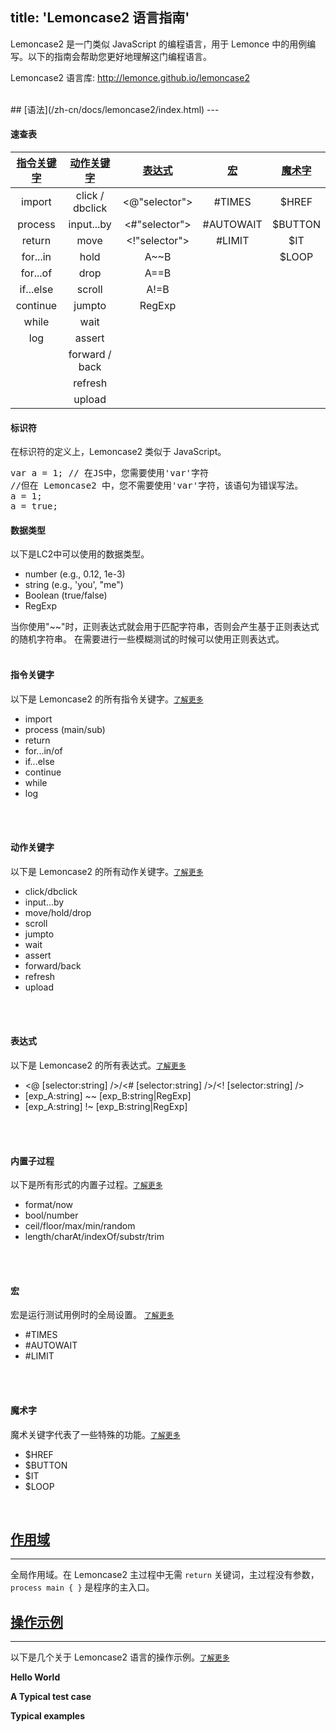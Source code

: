 title: 'Lemoncase2 语言指南'
---

Lemoncase2 是一门类似 JavaScript 的编程语言，用于 Lemonce 中的用例编写。以下的指南会帮助您更好地理解这门编程语言。

Lemoncase2 语言库: http://lemonce.github.io/lemoncase2

<br>
## [语法](/zh-cn/docs/lemoncase2/index.html)
---

#### **速查表**

|[指令关键字](/zh-cn/docs/lemoncase2/instructionkeyword.html)|[动作关键字](/zh-cn/docs/lemoncase2/actionkeyword.html)|[表达式](/zh-cn/docs/lemoncase2/expression.html) |[宏](/zh-cn/docs/lemoncase2/macro.html)|[魔术字](/zh-cn/docs/lemoncase2/magic.html)
|:--------------:|:---------:|:-----------:|:-------:|:-------:|
|import          |click / dbclick      |<@"selector"> |#TIMES   |$HREF  |
|process              |input...by    |<#"selector"> |#AUTOWAIT|$BUTTON|
|return         |move |<!"selector"> |#LIMIT   |$IT    |
|for...in          |hold       |A~~B         |         |$LOOP  |
|for...of        |drop       |A==B         |||         
|if...else        |scroll       |A!=B         |||         
|continue       |jumpto     |RegExp       |||         
|while        |wait     ||||          
|log           |assert       ||||           
|             |forward / back     ||||          
|                |refresh    ||||          
|                |upload      ||||   |        

#### **标识符**
在标识符的定义上，Lemoncase2 类似于 JavaScript。
<pre class='sublemon'>
var a = 1; // 在JS中，您需要使用'var'字符
//但在 Lemoncase2 中，您不需要使用'var'字符，该语句为错误写法。
a = 1;
a = true;
</pre>

 #### **数据类型**
以下是LC2中可以使用的数据类型。
- number (e.g., 0.12, 1e-3)
- string (e.g., 'you', "me")
- Boolean (true/false)
- RegExp

当你使用"~~"时，正则表达式就会用于匹配字符串，否则会产生基于正则表达式的随机字符串。
在需要进行一些模糊测试的时候可以使用正则表达式。
<br>
<br>

#### **指令关键字**
以下是 Lemoncase2 的所有指令关键字。[`了解更多`](/zh-cn/docs/lemoncase2/instructionkeyword.html)
- import
- process (main/sub)
- return
- for...in/of
- if...else
- continue
- while
- log
<br>
<br>

#### **动作关键字**
以下是 Lemoncase2 的所有动作关键字。[`了解更多`](/zh-cn/docs/lemoncase2/actionkeyword.html)
- click/dbclick
- input...by
- move/hold/drop
- scroll
- jumpto
- wait
- assert
- forward/back
- refresh
- upload
<br>
<br>

#### **表达式** 
以下是 Lemoncase2 的所有表达式。[`了解更多`](/zh-cn/docs/lemoncase2/expression.html)
- <@ [selector:string] />/<# [selector:string] />/<! [selector:string] />
- [exp_A:string] ~~ [exp_B:string|RegExp]
- [exp_A:string] !~ [exp_B:string|RegExp]
<br>
<br>

#### **内置子过程**
以下是所有形式的内置子过程。[`了解更多`](/zh-cn/docs/lemoncase2/subprocess.html)
- format/now
- bool/number
- ceil/floor/max/min/random
- length/charAt/indexOf/substr/trim
<br>
<br>

#### **宏**
宏是运行测试用例时的全局设置。 [`了解更多`](zh-cn/docs/lemoncase2/marco.html)
- #TIMES
- #AUTOWAIT
- #LIMIT
<br>
<br>

#### **魔术字**
魔术关键字代表了一些特殊的功能。[`了解更多`](/zh-cn/docs/lemoncase2/marco.html)
- $HREF
- $BUTTON
- $IT
- $LOOP
<br>

## [作用域](/zh-cn/docs/lemoncase2/index.html)
---
全局作用域。在 Lemoncase2 主过程中无需 `return` 关键词，主过程没有参数，`process main { }` 是程序的主入口。
<br>

## [操作示例](/zh-cn/docs/lemoncase2/example.html)
---
以下是几个关于 Lemoncase2 语言的操作示例。[`了解更多`](/zh-cn/docs/lemoncase2/example.html)

**Hello World** 

**A Typical test case** 

**Typical examples** 

